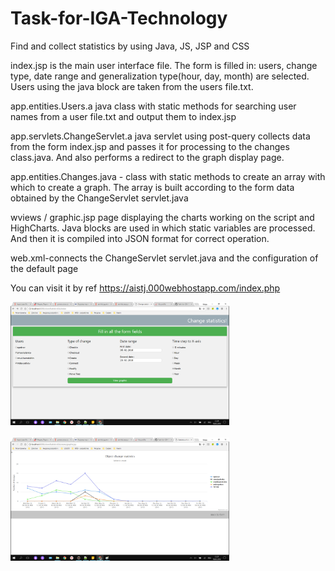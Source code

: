 # Task-for-IGA-Technology
Find and collect statistics by using Java, JS, JSP and CSS

index.jsp is the main user interface file. The form is filled in: users, change type, date range and generalization type(hour, day, month) are selected. Users using the java block are taken from the users file.txt.

app.entities.Users.a java class with static methods for searching user names from a user file.txt and output them to index.jsp

app.servlets.ChangeServlet.a java servlet using post-query collects data from the form index.jsp and passes it for processing to the changes class.java. And also performs a redirect to the graph display page.

app.entities.Changes.java - class with static methods to create an array with which to create a graph. The array is built according to the form data obtained by the ChangeServlet servlet.java

wviews / graphic.jsp page displaying the charts working on the script and HighCharts. Java blocks are used in which static variables are processed. And then it is compiled into JSON format for correct operation.

web.xml-connects the ChangeServlet servlet.java and the configuration of the default page

You can visit it by ref https://aistj.000webhostapp.com/index.php

<p align="left">
  <img src="1.PNG" width="350"/><br><br>
  <img src="2.PNG" width="350"/><br><br>
</p>
